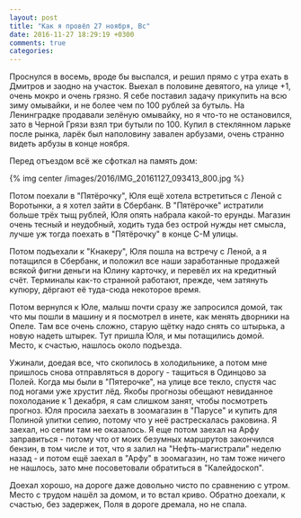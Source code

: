 ```yaml
---
layout: post
title: "Как я провёл 27 ноября, Вс"
date: 2016-11-27 18:29:19 +0300
comments: true
categories: 
---
```

Проснулся в восемь, вроде бы выспался, и решил прямо с утра ехать в Дмитров и заодно на участок. Выехал в половине девятого, на улице +1, очень мокро и очень грязно. Я себе поставил задачу прикупить на всю зиму омывайки, и не более чем по 100 рублей за бутыль. На Ленинградке продавали зелёную омывайку, но я что-то не остановился, зато в Черной Грязи взял три бутыли по 100. Купил в стеклянном ларьке после рынка, ларёк был наполовину завален арбузами, очень странно видеть арбузы в конце ноября.


Перед отъездом всё же сфоткал на память дом:

{% img center /images/2016/IMG_20161127_093413_800.jpg %}


Потом поехали в "Пятёрочку", Юля ещё хотела встретиться с Леной с Воротынки, а я хотел зайти в Сбербанк. В "Пятёрочке" истратили больше трёх тыщ рублей, Юля опять набрала какой-то ерунды. Магазин очень тесный и неудобный, ходить туда без острой нужды нет смысла, лучше уж тогда поехать в "Пятёрочку" в конце С-М улицы.

Потом подъехали к "Кнакеру", Юля пошла на встречу с Леной, а я потащился в Сбербанк, и положил все наши заработанные продажей всякой фигни деньги на Юлину карточку, и перевёл их на кредитный счёт. Терминалы как-то странной работают, прежде, чем затянуть купюру, дёргают её туда-сюда некоторое время.

Потом вернулся к Юле, малыш почти сразу же запросился домой, так что мы пошли в машину и я посмотрел в инете, как менять дворники на Опеле. Там все очень сложно, старую щётку надо снять со штырька, а новую надеть штырек. Тут пришла Юля, и мы потащились домой. Место, к счастью, нашлось около подъезда.

Ужинали, доедая все, что скопилось в холодильнике, а потом мне пришлось снова отправляться в дорогу - тащиться в Одинцово за Полей. Когда мы были в "Пятерочке", на улице все текло, спустя час под ногами уже хрустит лёд. Якобы прогнозы обещают невиданное похолодание к 1 декабря, я сам слишком занят, чтобы посмотреть прогноз. Юля просила заехать в зоомагазин в "Парусе" и купить для Полиной улитки сепию, потому что у неё растрескалась раковина. Я заехал, но сепии там не оказалось. Я еще потом заехал на Арфу заправиться - потому что от моих безумных маршрутов закончился бензин, в том числе и тот, что я залил на "Нефть-магистрали" неделю назад - и потом ещё заехал в "Арфу" в зоомагазин, но там тоже ничего не нашлось, зато мне посоветовали обратиться в "Калейдоскоп". 

Доехал хорошо, на дороге даже довольно чисто по сравнению с утром. Место с трудом нашёл за домом, и то встал криво. Обратно доехали, к счастью, без задержек, Поля в дороге дремала, но не спала.